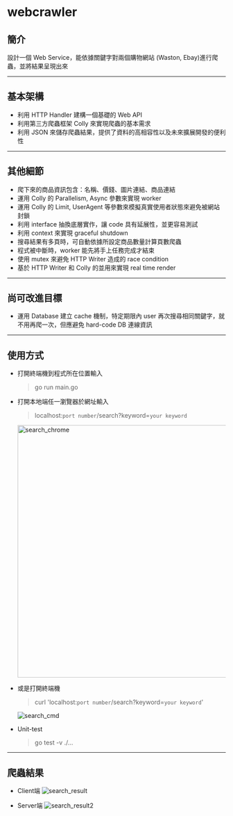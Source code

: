 # webcrawler
## 簡介
設計一個 Web Service，能依據關鍵字對兩個購物網站 (Waston, Ebay)進行爬蟲，並將結果呈現出來

---
## 基本架構
* 利用 HTTP Handler 建構一個基礎的 Web API
* 利用第三方爬蟲框架 Colly 來實現爬蟲的基本需求
* 利用 JSON 來儲存爬蟲結果，提供了資料的高相容性以及未來擴展開發的便利性
---

## 其他細節
* 爬下來的商品資訊包含：名稱、價錢、圖片連結、商品連結
* 運用 Colly 的 Parallelism, Async 參數來實現 worker
* 運用 Colly 的 Limit, UserAgent 等參數來模擬真實使用者狀態來避免被網站封鎖
* 利用 interface 抽換底層實作，讓 code 具有延展性，並更容易測試
* 利用 context 來實現 graceful shutdown
* 搜尋結果有多頁時，可自動依據所設定商品數量計算頁數爬蟲
* 程式被中斷時，worker 能先將手上任務完成才結束
* 使用 mutex 來避免 HTTP Writer 造成的 race condition
* 基於 HTTP Writer 和 Colly 的並用來實現 real time render
---

## 尚可改進目標
* 運用 Database 建立 cache 機制，特定期限內 user 再次搜尋相同關鍵字，就不用再爬一次，但應避免 hard-code DB 連線資訊
---

## 使用方式
* 打開終端機到程式所在位置輸入 
  >go run main.go

* 打開本地端任一瀏覽器於網址輸入 
  >localhost:`port number`/search?keyword=`your keyword`
  
  <img width="581" alt="search_chrome" src="https://user-images.githubusercontent.com/10221555/131460216-10fcbda8-66f0-4ad9-ad8e-adb0d1096d51.png">


* 或是打開終端機 
  > curl 'localhost:`port number`/search?keyword=`your keyword`'
  
  ![search_cmd](https://user-images.githubusercontent.com/10221555/131459999-51f7a9b0-4a79-41cc-a5dc-e9b593bdd02c.png)
  
* Unit-test
  >go test -v ./...
---

## 爬蟲結果
* Client端
![search_result](https://user-images.githubusercontent.com/10221555/131598653-25ee7613-1526-4a79-938d-f1504966974b.gif)

* Server端
![search_result2](https://user-images.githubusercontent.com/10221555/131598657-307500f9-676a-4068-b518-91b3a0aaa3d0.gif)
